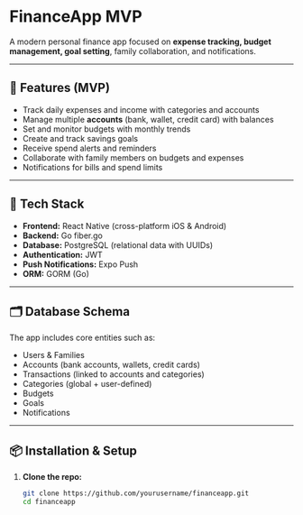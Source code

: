 # FinanceApp MVP

A modern personal finance app focused on **expense tracking, budget management, goal setting**, family collaboration, and notifications.

---

## 🚀 Features (MVP)

- Track daily expenses and income with categories and accounts  
- Manage multiple **accounts** (bank, wallet, credit card) with balances  
- Set and monitor budgets with monthly trends  
- Create and track savings goals  
- Receive spend alerts and reminders  
- Collaborate with family members on budgets and expenses  
- Notifications for bills and spend limits

---

## 📱 Tech Stack

- **Frontend:** React Native (cross-platform iOS & Android)  
- **Backend:** Go fiber.go 
- **Database:** PostgreSQL (relational data with UUIDs)  
- **Authentication:** JWT  
- **Push Notifications:** Expo Push  
- **ORM:** GORM (Go) 

---

## 🗂️ Database Schema

The app includes core entities such as:  
- Users & Families  
- Accounts (bank accounts, wallets, credit cards)  
- Transactions (linked to accounts and categories)  
- Categories (global + user-defined)  
- Budgets  
- Goals  
- Notifications  

---

## 📦 Installation & Setup

1. **Clone the repo:**

   ```bash
   git clone https://github.com/yourusername/financeapp.git
   cd financeapp
